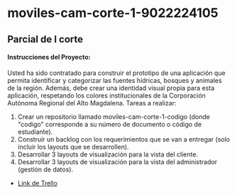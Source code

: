 # moviles-cam-corte-1-9022224105

## Parcial de I corte

#### Instrucciones del Proyecto:
Usted ha sido contratado para construir el prototipo de una aplicación que permita
identificar y categorizar las fuentes hídricas, bosques y animales de la región.
Además, debe crear una identidad visual propia para esta aplicación, respetando
los colores institucionales de la Corporación Autónoma Regional del Alto
Magdalena.
Tareas a realizar:
1. Crear un repositorio llamado moviles-cam-corte-1-codigo (donde "codigo"
corresponde a su número de documento o código de estudiante).
2. Construir un backlog con los requerimientos que se van a entregar (solo
incluir los layouts que se desarrollen).
3. Desarrollar 3 layouts de visualización para la vista del cliente.
4. Desarrollar 3 layouts de visualización para la vista del administrador (gestión
de datos).

* [Link de Trello](https://trello.com/b/ky9iqDux/parcial-i-corte)